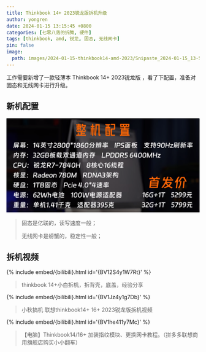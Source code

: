 ```yaml
---
title: Thinkbook 14+ 2023锐龙版拆机升级
author: yongren
date: 2024-01-15 13:15:45 +0800
categories: [七零八落的折腾, 硬件]
tags: [thinkbook, amd, 锐龙, 固态, 无线网卡]
pin: false
image:
  path: images/2024-01-15-thinkbook14-amd-2023/Snipaste_2024-01-15_13-53-13.png
---
```


工作需要新增了一款轻薄本 Thinkbook 14+ 2023锐龙版 ，看了下配置，准备对固态和无线网卡进行升级。

## 新机配置

![Snipaste_2024-01-15_13-56-17](images/2024-01-15-thinkbook14-amd-2023/Snipaste_2024-01-15_13-56-17.png)

> 固态是亿联的，读写速度一般；
>
> 无线网卡是螃蟹的，稳定性一般；

## 拆机视频

{% include embed/{bilibili}.html id='{BV12S4y1W7Rt}' %}

>thinkbook 14+小白拆机，拆背壳，底盖，经验分享

{% include embed/{bilibili}.html id='{BV1Jz4y1g7Db}' %}

>小秋搞机 联想thinkbook14+ 16+ 2023锐龙版拆机视频

{% include embed/{bilibili}.html id='{BV1he411y7Mc}' %}

>【电脑】Thinkbook14/16+ 加装指纹模块、更换网卡教程。（拼多多联想商用旗舰店购买小小翻车）
